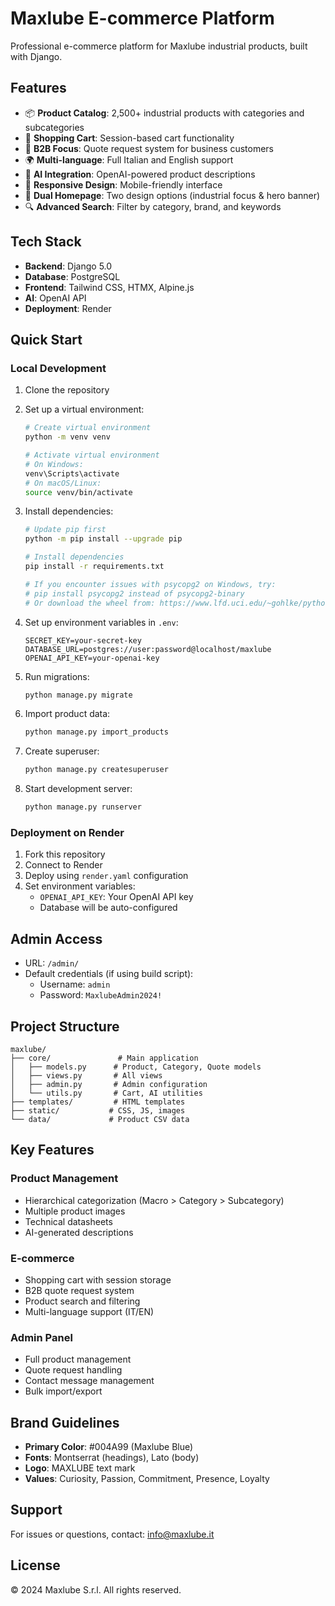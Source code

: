 # Maxlube E-commerce Platform

Professional e-commerce platform for Maxlube industrial products, built with Django.

## Features

- 📦 **Product Catalog**: 2,500+ industrial products with categories and subcategories
- 🛒 **Shopping Cart**: Session-based cart functionality
- 💼 **B2B Focus**: Quote request system for business customers
- 🌍 **Multi-language**: Full Italian and English support
- 🤖 **AI Integration**: OpenAI-powered product descriptions
- 📱 **Responsive Design**: Mobile-friendly interface
- 🎨 **Dual Homepage**: Two design options (industrial focus & hero banner)
- 🔍 **Advanced Search**: Filter by category, brand, and keywords

## Tech Stack

- **Backend**: Django 5.0
- **Database**: PostgreSQL
- **Frontend**: Tailwind CSS, HTMX, Alpine.js
- **AI**: OpenAI API
- **Deployment**: Render

## Quick Start

### Local Development

1. Clone the repository

2. Set up a virtual environment:
   ```bash
   # Create virtual environment
   python -m venv venv

   # Activate virtual environment
   # On Windows:
   venv\Scripts\activate
   # On macOS/Linux:
   source venv/bin/activate
   ```

3. Install dependencies:
   ```bash
   # Update pip first
   python -m pip install --upgrade pip

   # Install dependencies
   pip install -r requirements.txt

   # If you encounter issues with psycopg2 on Windows, try:
   # pip install psycopg2 instead of psycopg2-binary
   # Or download the wheel from: https://www.lfd.uci.edu/~gohlke/pythonlibs/#psycopg
   ```

4. Set up environment variables in `.env`:
   ```
   SECRET_KEY=your-secret-key
   DATABASE_URL=postgres://user:password@localhost/maxlube
   OPENAI_API_KEY=your-openai-key
   ```

5. Run migrations:
   ```bash
   python manage.py migrate
   ```

6. Import product data:
   ```bash
   python manage.py import_products
   ```

7. Create superuser:
   ```bash
   python manage.py createsuperuser
   ```

8. Start development server:
   ```bash
   python manage.py runserver
   ```

### Deployment on Render

1. Fork this repository
2. Connect to Render
3. Deploy using `render.yaml` configuration
4. Set environment variables:
   - `OPENAI_API_KEY`: Your OpenAI API key
   - Database will be auto-configured

## Admin Access

- URL: `/admin/`
- Default credentials (if using build script):
  - Username: `admin`
  - Password: `MaxlubeAdmin2024!`

## Project Structure

```
maxlube/
├── core/               # Main application
│   ├── models.py      # Product, Category, Quote models
│   ├── views.py       # All views
│   ├── admin.py       # Admin configuration
│   └── utils.py       # Cart, AI utilities
├── templates/         # HTML templates
├── static/           # CSS, JS, images
└── data/             # Product CSV data
```

## Key Features

### Product Management
- Hierarchical categorization (Macro > Category > Subcategory)
- Multiple product images
- Technical datasheets
- AI-generated descriptions

### E-commerce
- Shopping cart with session storage
- B2B quote request system
- Product search and filtering
- Multi-language support (IT/EN)

### Admin Panel
- Full product management
- Quote request handling
- Contact message management
- Bulk import/export

## Brand Guidelines

- **Primary Color**: #004A99 (Maxlube Blue)
- **Fonts**: Montserrat (headings), Lato (body)
- **Logo**: MAXLUBE text mark
- **Values**: Curiosity, Passion, Commitment, Presence, Loyalty

## Support

For issues or questions, contact: info@maxlube.it

## License

© 2024 Maxlube S.r.l. All rights reserved.